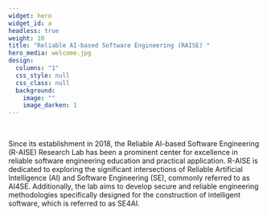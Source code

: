 ```yaml
---
widget: hero
widget_id: a
headless: true
weight: 10
title: "Reliable AI-based Software Engineering (RAISE) "
hero_media: welcome.jpg
design:
  columns: "1"
  css_style: null
  css_class: null
  background:
    image: ""
    image_darken: 1
---
```

<br>

Since its establishment in 2018, the Reliable AI-based Software Engineering (R-AISE) Research Lab has been a prominent center for excellence in reliable software engineering education and practical application. R-AISE is dedicated to exploring the significant intersections of Reliable Artificial Intelligence (AI) and Software Engineering (SE), commonly referred to as AI4SE. Additionally, the lab aims to develop secure and reliable engineering methodologies specifically designed for the construction of intelligent software, which is referred to as SE4AI.